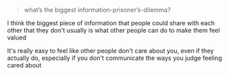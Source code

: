 > what’s the biggest information-prisoner’s-dilemma?

I think the biggest piece of information that people could share with each other that they don't usually is what other people can do to make them feel valued

It's really easy to feel like other people don't care about you, even if they actually do, especially if you don't communicate the ways you judge feeling cared about
